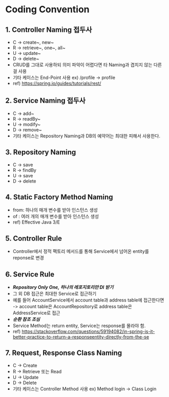 # Coding Convention

## 1. Controller Naming 접두사
* C -> create~, new~
* R -> retrieve~, one~, all~
* U -> update~
* D -> delete~
* CRUD를 그대로 사용하되 의미 파악이 어렵다면 타 Naming과 겹치지 않는 다른 걸 사용
* 기타 케이스는 End-Point 사용 ex) /profile -> profile
* ref) https://spring.io/guides/tutorials/rest/

## 2. Service Naming 접두사
* C -> add~
* R -> readBy~
* U -> modify~
* D -> remove~
* 기타 케이스는 Repository Naming과 
  DB의 예약어는 최대한 피해서 사용한다.

## 3. Repository Naming
- C -> save
- R -> findBy
- U -> save
- D -> delete

## 4. Static Factory Method Naming
* from: 하나의 매개 변수를 받아 인스턴스 생성
* of  : 여러 개의 매개 변수를 받아 인스턴스 생성
* ref) Effective Java 3/E
 
## 5. Controller Rule
* Controller에서 정적 팩토리 메서드를 통해 
  Service에서 넘어온 entity를 reponse로 변경

## 6. Service Rule
* ***Repository Only One, 하나의 레포지토리만 DI 받기*** 
* 그 외 DB 접근은 최대한 Service로 접근하기
* 예를 들어 AccountService에서 account table과 address table에 접근한다면
-> account table은 AccountRepository로 address table은 AddressService로 접근
* ***순환 참조 조심***
* Service Method는 return entity, Service는 response를 몰라야 함.
* ref) https://stackoverflow.com/questions/59194082/in-spring-is-it-better-practice-to-return-a-responseentity-directly-from-the-se

## 7. Request, Response Class Naming
* C -> Create
* R -> Retrieve 또는 Read
* U -> Update
* D -> Delete
* 기타 케이스는 Controller Method 사용 ex) Method login -> Class Login
